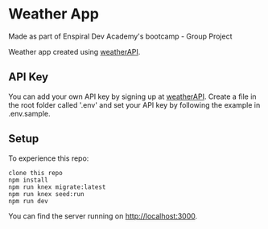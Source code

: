 # Weather App
Made as part of Enspiral Dev Academy's bootcamp - Group Project

Weather app created using [weatherAPI](https://www.weatherapi.com/).

## API Key
You can add your own API key by signing up at [weatherAPI](https://www.weatherapi.com/signup.aspx). Create a file in the root folder called '.env' and set your API key by following the example in .env.sample.

## Setup

To experience this repo:

```
clone this repo
npm install
npm run knex migrate:latest
npm run knex seed:run
npm run dev
```
You can find the server running on [http://localhost:3000](http://localhost:3000).

